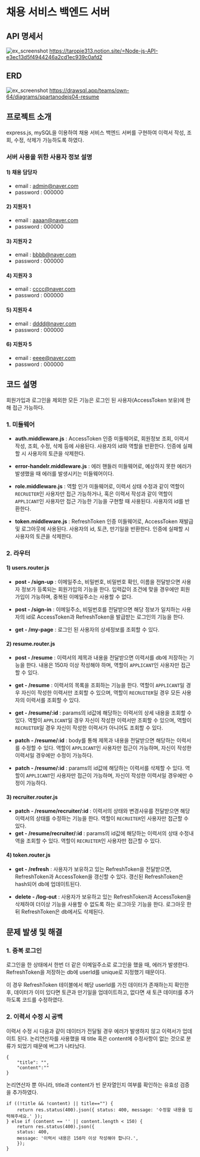 # 채용 서비스 백엔드 서버

## API 명세서
![ex_screenshot](./API.png)
https://taropie313.notion.site/=Node-js-API-e3ec13d5f4944246a2cd1ec939c0afd2

## ERD
![ex_screenshot](./ERD_edited.png)
https://drawsql.app/teams/own-64/diagrams/spartanodejs04-resume

## 프로젝트 소개
express.js, mySQL을 이용하여 채용 서비스 백엔드 서버를 구현하여 이력서 작성, 조회, 수정, 삭제가 가능하도록 하였다.

### 서버 사용을 위한 사용자 정보 설명
#### 1) 채용 담당자
- email : admin@naver.com
- password : 000000

#### 2) 지원자 1
- email : aaaan@naver.com
- password : 000000

#### 3) 지원자 2
- email : bbbb@naver.com
- password : 000000

#### 4) 지원자 3
- email : cccc@naver.com
- password : 000000

#### 5) 지원자 4
- email : dddd@naver.com
- password : 000000

#### 6) 지원자 5
- email : eeee@naver.com
- password : 000000

## 코드 설명
회원가입과 로그인을 제외한 모든 기능은 로그인 된 사용자(AccessToken 보유)에 한해 접근 가능하다.
### 1. 미들웨어
- **auth.middleware.js** : AccessToken 인증 미들웨어로, 회원정보 조회, 이력서 작성, 조회, 수정, 삭제 등에 사용된다. 사용자의 id와 역할을 반환한다. 인증에 실패할 시 사용자의 토큰을 삭제한다.

- **error-handelr.middleware.js** : 에러 핸들러 미들웨어로, 예상하지 못한 에러가 발생했을 때 에러를 발생시키는 미들웨어이다.

- **role.middleware.js** : 역할 인가 미들웨어로, 이력서 상태 수정과 같이 역할이 ```RECRUITER```인 사용자만 접근 가능하거나, 혹은 이력서 작성과 같이 역할이 ```APPLICANT```인 사용자만 접근 가능한 기능을 구현할 때 사용된다. 사용자의 id를 반환한다.

- **token.middleware.js** : RefreshToken 인증 미들웨어로, AccessToken 재발급 및 로그아웃에 사용된다. 사용자의 id, 토큰, 만기일을 반환한다. 인증에 실패할 시 사용자의 토큰을 삭제한다.

### 2. 라우터
#### 1) users.router.js
- **post - /sign-up** : 이메일주소, 비밀번호, 비밀번호 확인, 이름을 전달받으면 사용자 정보가 등록되는 회원가입의 기능을 한다. 입력값이 조건에 맞을 경우에만 회원가입이 가능하며, 중복된 이메일주소는 사용할 수 없다.

- **post - /sign-in** : 이메일주소, 비밀번호를 전달받으면 해당 정보가 일치하는 사용자의 id로 AccessToken과 RefreshToken을 발급받는 로그인의 기능을 한다. 

- **get - /my-page** : 로그인 된 사용자의 상세정보를 조회할 수 있다.

#### 2) resume.router.js
- **post - /resume** : 이력서의 제목과 내용을 전달받으면 이력서를 db에 저장하는 기능을 한다. 내용은 150자 이상 작성해야 하며, 역할이 ```APPLICANT```인 사용자만 접근할 수 있다.

- **get - /resume** : 이력서의 목록을 조회하는 기능을 한다. 역할이 ```APPLICANT```일 경우 자신이 작성한 이력서만 조회할 수 있으며, 역할이 ```RECRUITER```일 경우 모든 사용자의 이력서를 조회할 수 있다.

- **get - /resume/:id** : params의 id값에 해당하는 이력서의 상세 내용을 조회할 수 있다. 역할이 ```APPLICANT```일 경우 자신이 작성한 이력서만 조회할 수 있으며, 역할이 ```RECRUITER```일 경우 자신이 작성한 이력서가 아니어도 조회할 수 있다.

- **patch - /resume/:id** : body를 통해 제목과 내용을 전달받으면 해당하는 이력서를 수정할 수 있다. 역할이 ```APPLICANT```인 사용자만 접근이 가능하며, 자신이 작성한 이력서일 경우에만 수정이 가능하다.

- **patch - /resume/:id** : params의 id값에 해당하는 이력서를 삭제할 수 있다. 역할이 ```APPLICANT```인 사용자만 접근이 가능하며, 자신이 작성한 이력서일 경우에만 수정이 가능하다. 

#### 3) recruiter.router.js
- **patch - /resume/recruiter/:id** : 이력서의 상태와 변경사유를 전달받으면 해당 이력서의 상태를 수정하는 기능을 한다. 역할이 ```RECRUITER```인 사용자만 접근할 수 있다.
- **get - /resume/recruiter/:id** : params의 id값에 해당하는 이력서의 상태 수정내역을 조회할 수 있다. 역할이 ```RECRUITER```인 사용자만 접근할 수 있다.

#### 4) token.router.js
- **get - /refresh** : 사용자가 보유하고 있는 RefreshToken을 전달받으면, RefreshToken과 AccessToken을 갱신할 수 있다. 갱신된 RefreshToken은 hash되어 db에 업데이트된다.

- **delete - /log-out** : 사용자가 보유하고 있는 RefreshToken과 AccessToken을 삭제하여 더이상 기능을 사용할 수 없도록 하는 로그아웃 기능을 한다. 로그아웃 한 뒤 RefreshToken은 db에서도 삭제된다.

## 문제 발생 및 해결
### 1. 중복 로그인
로그인을 한 상태에서 한번 더 같은 이메일주소로 로그인을 했을 때, 에러가 발생한다.
RefreshToken을 저장하는 db에 userId를 unique로 지정했기 때문이다.

이 경우 RefreshToken 테이블에서 해당 userId를 가진 데이터가 존재하는지 확인한 후, 데이터가 이미 있다면 토큰과 만기일을 업데이트하고, 없다면 새 토큰 데이터를 추가하도록 코드를 수정하였다.

### 2. 이력서 수정 시 공백
이력서 수정 시 다음과 같이 데이터가 전달될 경우 에러가 발생하지 않고 이력서가 업데이트 된다. 논리연산자를 사용했을 때 title 혹은 content에 수정사항이 없는 것으로 분류가 되었기 때문에 버그가 나타났다.
```
{
	"title": "",
	"content":""
}
```

논리연산자 뿐 아니라, title과 content가 빈 문자열인지 여부를 확인하는 유효성 검증을 추가하였다.
```
if ((!title && !content) || title=="") {
    return res.status(400).json({ status: 400, message: '수정할 내용을 입력해주세요.' });
} else if (content == '' || content.length < 150) {
    return res.status(400).json({
    status: 400,
    message: '이력서 내용은 150자 이상 작성해야 합니다.',
    });
}
```